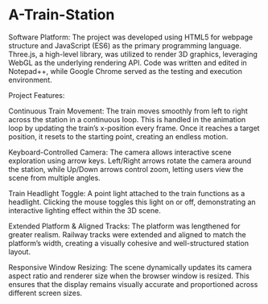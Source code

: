 # A-Train-Station
Software Platform: The project was developed using HTML5 for webpage structure and JavaScript (ES6) as the primary programming language. Three.js, a high-level library, was utilized to render 3D graphics, leveraging WebGL as the underlying rendering API. Code was written and edited in Notepad++, while Google Chrome served as the testing and execution environment.

Project Features:

Continuous Train Movement:
The train moves smoothly from left to right across the station in a continuous loop. This is handled in the animation loop by updating the train’s x-position every frame. Once it reaches a target position, it resets to the starting point, creating an endless motion.

Keyboard-Controlled Camera:
The camera allows interactive scene exploration using arrow keys. Left/Right arrows rotate the camera around the station, while Up/Down arrows control zoom, letting users view the scene from multiple angles.

Train Headlight Toggle:
A point light attached to the train functions as a headlight. Clicking the mouse toggles this light on or off, demonstrating an interactive lighting effect within the 3D scene.

Extended Platform & Aligned Tracks:
The platform was lengthened for greater realism. Railway tracks were extended and aligned to match the platform’s width, creating a visually cohesive and well-structured station layout.

Responsive Window Resizing:
The scene dynamically updates its camera aspect ratio and renderer size when the browser window is resized. This ensures that the display remains visually accurate and proportioned across different screen sizes.


